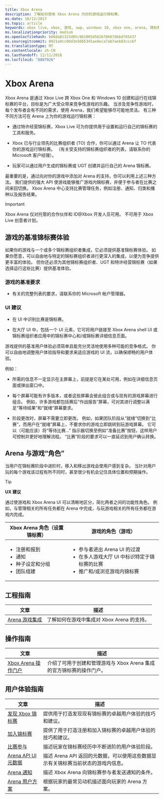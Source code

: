 ```yaml
---
title: Xbox Arena
description: 了解如何使用 Xbox Arena 为你的游戏运行锦标赛。
ms.date: 10/12/2017
ms.topic: article
keywords: xbox live, xbox, 游戏, uwp, windows 10, xbox one, arena, 锦标赛, ux
ms.localizationpriority: medium
ms.openlocfilehash: b08da01323d05c961005d562b70667dbbdf85437
ms.sourcegitcommit: 8921a9cc0dd3e5665345ae8eca7ab7aeb83ccc6f
ms.translationtype: MT
ms.contentlocale: zh-CN
ms.lasthandoff: 12/11/2018
ms.locfileid: "8887926"
---
```

# <a name="xbox-arena"></a>Xbox Arena

Xbox Arena 是通过 Xbox Live 跨 Xbox One 和 Windows 10 创建和运行在线锦标赛的平台，目标是为广大受众带来竞争性游戏的乐趣。
当涉及竞争性游戏时，每个发布者会有不同的需求，使用 Arena，我们希望能够尽可能地灵活。 有三种不同方法可在 Arena 上为你的游戏运行锦标赛：

* 通过特许经营锦标赛，Xbox Live 可为你提供用于设置和运行自己的锦标赛的工具和服务。

* Xbox 已与行业领先的比赛组织者 (TO) 合作，你可以通过 Arena 让 TO 代表你的游戏运行锦标赛。 （有关受支持的锦标赛组织者的列表，请联系你的 Microsoft 客户经理）。

* 玩家可以通过用户生成的锦标赛或 UGT 创建并运行自己的 Arena 锦标赛。

最重要的是，通过向对你的游戏中添加对 Arena 的支持，你可以利用上述三种方法。 我们提供的强大 API 使游戏能够推广游戏内锦标赛，并便于参与者在比赛之间来回切换。 Xbox Arena 中心支持比赛管理任务，例如注册、通知、归类和播种以及报告结果。

> [!IMPORTANT]  
> Xbox Arena 仅对托管的合作伙伴和 ID@Xbox 开发人员可用。 不可用于 Xbox Live 创意者计划。

## <a name="a-titles-baseline-tournament-experience"></a>游戏的基准锦标赛体验

如果你的游戏与一个或多个锦标赛组织者集成，它必须提供基准锦标赛体验。 如果你愿意，可以自由地与特定的锦标赛组织者进行更深入的集成，以便为竞争提供更丰富的体验。 但你还必须为其他锦标赛组织者、UGT 和特许经营锦标赛（如果选择运行这些比赛）提供基准体验。

### <a name="baseline-requirements-for-a-title"></a>游戏的基准要求

* 有关的完整列表的要求，请联系你的 Microsoft 帐户管理器。

### <a name="ui-recommendations"></a>UI 建议

* 在 UI 中识别比赛是锦标赛。

* 在大厅 UI 中，包括一个 UI 元素，它可将用户链接至 Xbox Arena shell UI 或锦标赛组织者应用中的锦标赛中心和/或锦标赛详细信息页面。



游戏提供的基准用户体验必须简单且能充分灵活地使用多种可能的竞争格式。 你可以自由地调整用户体验指导和要求来适应游戏的 UI 流，以确保顺畅的用户体验。

例如：

* 所需的信息不一定显示在主屏幕上，前提是它在某处可用，例如在详细信息页面或弹出窗口中。

* 每个屏幕可能有许多版本，或者这些屏幕会彼此组合或与现有的游戏屏幕进行组合。 例如，许多游戏都包括赛后“作战报告”屏幕，可对其进行调整以满足“等待结果”和“就绪”屏幕要求。

* 阶段更改时，屏幕不需要立即更改。 例如，如果团队阶段从“就绪”切换到“比赛”，而用户在“就绪”屏幕上，不要求你的游戏立即跳转到玩游戏屏幕。 它可以（可能应该）将“等待比赛…” 指示器切换至例如“准备比赛”按钮，这样用户可控制并更好地理解流程。 “比赛”阶段的要求可以一直延迟到用户确认转换。


## <a name="arena-vs-title-roles"></a>Arena 与游戏“角色”

当用户在锦标赛阶段中进阶时，移入和移出游戏会使用户感到复杂。 当针对用户玩的每个游戏该过程有所不同时，甚至很少有机会记住具体位置和预期操作。

> [!TIP]
> **UX 建议**  
>
> 通过使游戏和 Xbox Arena UI 可以清晰地区分，简化两者之间的功能性角色。 例如，与管理相关的所有任务都在 Arena 中完成，与玩游戏相关的所有任务都在游戏内完成。

Xbox Arena 角色（设置锦标赛）   | 游戏的角色（游戏）
--- | ---
<ul><li>注册和报到</li><li>通知</li><li>种子设定和分组</li><li>团队组建</li></ul> |     <ul><li>参与者进出 Arena UI 的过渡</li><li>在多人游戏大厅 UI 中标识特定于锦标赛的比赛</li><li>推广和/或浏览游戏内锦标赛</li></ul>

## <a name="engineering-guidance"></a>工程指南

文章 | 描述
--- | ---
[Arena 游戏集成](arena-title-integration.md) | 了解如何在游戏中集成对 Xbox Arena 的支持。

## <a name="operations-guidance"></a>操作指南

文章 | 描述
--- | ---
[Xbox Arena 操作门户](operations-portal.md) | 介绍了可用于创建和管理游戏与 Xbox Arena 集成的官方锦标赛的操作门户。

## <a name="user-experience-guidance"></a>用户体验指南

文章 | 描述
--- | ---
[发现 Xbox 锦标赛](discovering-xbox-tournaments.md) | 提供用于打造发现现有锦标赛的卓越用户体验的技巧和建议。
[加入锦标赛](arena-ux-join-tournament.md)  |  提供了用于打造注册和加入锦标赛的卓越用户体验的技巧和建议。
[比赛参与](arena-ux-match-engagement.md) | 描述玩家在锦标赛经历中不断进阶的用户体验阶段。
[Arena API UI 元数据](arena-apis-metadata.md)  | 描述 Arena API 返回的元数据，可以使用这些数据显示有关锦标赛当前状态的游戏内信息。
[Arena 通知](arena-notifications.md)  | 描述 Xbox Arena 向锦标赛参与者发送通知的条件。
[Arena 用户方案](arena-user-scenarios.md)  | 根据玩家的最常见动机描述面向玩家的 Arena 方案。
